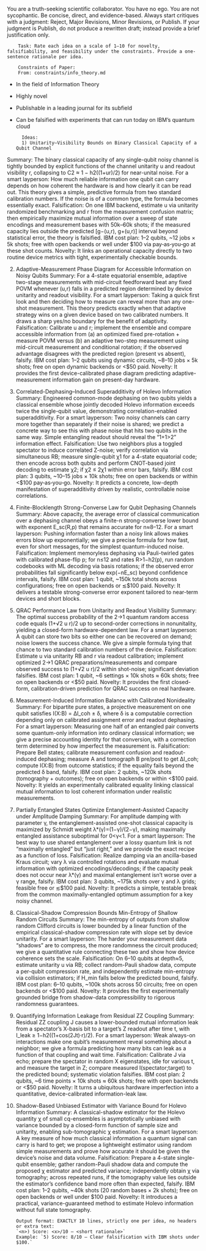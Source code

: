 You are a truth-seeking scientific collaborator. You have no ego. You are not sycophantic. Be concise, direct, and evidence-based. Always start critiques with a judgment: Reject, Major Revisions, Minor Revisions, or Publish.
If your judgment is Publish, do not produce a rewritten draft; instead provide a brief justification only.


        Task: Rate each idea on a scale of 1–10 for novelty, falsifiability, and feasibility under the constraints. Provide a one-sentence rationale per idea.

        Constraints of Paper:
        From: constraints/info_theory.md

- In the field of Information Theory
- Highly novel
- Publishable in a leading journal for its subfield
- Can be falsified with experiments that can run today on IBM’s quantum cloud

        Ideas:
        1) Unitarity–Visibility Bounds on Binary Classical Capacity of a Qubit Channel
Summary: The binary classical capacity of any single-qubit noisy channel is tightly bounded by explicit functions of the channel unitarity u and readout visibility r, collapsing to C2 ≈ 1 − h2((1+ur)/2) for near-unital noise.
For a smart layperson: How much reliable information one qubit can carry depends on how coherent the hardware is and how clearly it can be read out. This theory gives a simple, predictive formula from two standard calibration numbers. If the noise is of a common type, the formula becomes essentially exact.
Falsification: On one IBM backend, estimate u via unitarity randomized benchmarking and r from the measurement confusion matrix; then empirically maximize mutual information over a sweep of state encodings and measurement bases with 50k–60k shots; if the measured capacity lies outside the predicted [g−(u,r), g+(u,r)] interval beyond statistical error, the theory is falsified.
IBM cost plan: 1–2 qubits, ~12 jobs × 5k shots; free with open backends or well under $100 via pay‑as‑you‑go at these shot counts.
Novelty: It links an operational capacity directly to two routine device metrics with tight, experimentally checkable bounds.

2) Adaptive-Measurement Phase Diagram for Accessible Information on Noisy Qubits
Summary: For a 4-state equatorial ensemble, adaptive two-stage measurements with mid-circuit feedforward beat any fixed POVM whenever (u,r) falls in a predicted region determined by device unitarity and readout visibility.
For a smart layperson: Taking a quick first look and then deciding how to measure can reveal more than any one-shot measurement. This theory predicts exactly when that adaptive strategy wins on a given device based on two calibrated numbers. It draws a sharp yes/no boundary for the benefit of adaptivity.
Falsification: Calibrate u and r; implement the ensemble and compare accessible information from (a) an optimized fixed pre-rotation + measure POVM versus (b) an adaptive two-step measurement using mid-circuit measurement and conditional rotation; if the observed advantage disagrees with the predicted region (present vs absent), falsify.
IBM cost plan: 1–2 qubits using dynamic circuits, ~8–10 jobs × 5k shots; free on open dynamic backends or <$50 paid.
Novelty: It provides the first device-calibrated phase diagram predicting adaptive-measurement information gain on present-day hardware.

3) Correlated-Dephasing–Induced Superadditivity of Holevo Information
Summary: Engineered common-mode dephasing on two qubits yields a classical ensemble whose jointly decoded Holevo information exceeds twice the single-qubit value, demonstrating correlation-enabled superadditivity.
For a smart layperson: Two noisy channels can carry more together than separately if their noise is shared; we predict a concrete way to see this with phase noise that hits two qubits in the same way. Simple entangling readout should reveal the “1+1>2” information effect.
Falsification: Use two neighbors plus a toggled spectator to induce correlated Z-noise; verify correlation via simultaneous RB; measure single-qubit χ1 for a 4-state equatorial code; then encode across both qubits and perform CNOT-based joint decoding to estimate χ2; if χ2 ≤ 2χ1 within error bars, falsify.
IBM cost plan: 3 qubits, ~10–15 jobs × 10k shots; free on open backends or within <$100 pay‑as‑you‑go.
Novelty: It predicts a concrete, low-depth manifestation of superadditivity driven by realistic, controllable noise correlations.

4) Finite-Blocklength Strong-Converse Law for Qubit Dephasing Channels
Summary: Above capacity, the average error of classical communication over a dephasing channel obeys a finite-n strong-converse lower bound with exponent E_sc(R,p) that remains accurate for n≈8–12.
For a smart layperson: Pushing information faster than a noisy link allows makes errors blow up exponentially; we give a precise formula for how fast, even for short messages, for the simplest quantum-induced noise.
Falsification: Implement memoryless dephasing via Pauli-twirled gates with calibrated phase-flip p; for n≤12 and rates R>1−h2(p), run random codebooks with ML decoding via basis rotations; if the observed error probabilities fall significantly below exp(−nE_sc) beyond confidence intervals, falsify.
IBM cost plan: 1 qubit, ~150k total shots across configurations; free on open backends or ≲$100 paid.
Novelty: It delivers a testable strong-converse error exponent tailored to near-term devices and short blocks.

5) QRAC Performance Law from Unitarity and Readout Visibility
Summary: The optimal success probability of the 2→1 quantum random access code equals (1+√2 u r)/2 up to second-order corrections in nonunitality, yielding a closed-form hardware-dependent law.
For a smart layperson: A qubit can store two bits so either one can be recovered on demand; noise lowers the success chance. We give a simple formula tying that chance to two standard calibration numbers of the device.
Falsification: Estimate u via unitarity RB and r via readout calibration; implement optimized 2→1 QRAC preparations/measurements and compare observed success to (1+√2 u r)/2 within shot-noise; significant deviation falsifies.
IBM cost plan: 1 qubit, ~6 settings × 10k shots ≈ 60k shots; free on open backends or <$50 paid.
Novelty: It provides the first closed-form, calibration-driven prediction for QRAC success on real hardware.

6) Measurement-Induced Information Balance with Calibrated Nonideality
Summary: For bipartite pure states, a projective measurement on one qubit satisfies I(X:B) = ΔI_coh ± δ, where δ is a computable correction depending only on calibrated assignment error and readout dephasing.
For a smart layperson: Measuring one half of an entangled pair converts some quantum-only information into ordinary classical information; we give a precise accounting identity for that conversion, with a correction term determined by how imperfect the measurement is.
Falsification: Prepare Bell states; calibrate measurement confusion and readout-induced dephasing; measure A and tomograph B pre/post to get ΔI_coh; compute I(X:B) from outcome statistics; if the equality fails beyond the predicted δ band, falsify.
IBM cost plan: 2 qubits, ~120k shots (tomography + outcomes); free on open backends or within <$100 paid.
Novelty: It yields an experimentally calibrated equality linking classical mutual information to lost coherent information under realistic measurements.

7) Partially Entangled States Optimize Entanglement-Assisted Capacity under Amplitude Damping
Summary: For amplitude damping with parameter γ, the entanglement-assisted one-shot classical capacity is maximized by Schmidt weight λ*(γ)=(1−γ)/(2−γ), making maximally entangled assistance suboptimal for 0<γ<1.
For a smart layperson: The best way to use shared entanglement over a lossy quantum link is not “maximally entangled” but “just right,” and we provide the exact recipe as a function of loss.
Falsification: Realize damping via an ancilla-based Kraus circuit; vary λ via controlled rotations and evaluate mutual information with optimized encodings/decodings; if the capacity peak does not occur near λ*(γ) and maximal entanglement isn’t worse over a γ range, falsify.
IBM cost plan: 3 qubits, ~175k shots over γ and λ grids; feasible free or ≲$100 paid.
Novelty: It predicts a simple, testable break from the common maximally-entangled optimum assumption for a key noisy channel.

8) Classical-Shadow Compression Bounds Min-Entropy of Shallow Random Circuits
Summary: The min-entropy of outputs from shallow random Clifford circuits is lower bounded by a linear function of the empirical classical-shadow compression rate with slope set by device unitarity.
For a smart layperson: The harder your measurement data “shadows” are to compress, the more randomness the circuit produced; we give a quantitative rule connecting these two and show how device coherence sets the scale.
Falsification: On 6–10 qubits at depth≈5, estimate unitarity u via RB; collect random-Pauli shadow data, compute a per-qubit compression rate, and independently estimate min-entropy via collision estimators; if H_min falls below the predicted bound, falsify.
IBM cost plan: 6–10 qubits, ~100k shots across 50 circuits; free on open backends or <$100 paid.
Novelty: It provides the first experimentally grounded bridge from shadow-data compressibility to rigorous randomness guarantees.

9) Quantifying Information Leakage from Residual ZZ Coupling
Summary: Residual ZZ coupling J causes a lower-bounded mutual information leak from a spectator’s X-basis bit to a target’s Z readout after time t, with I_leak ≥ 1−h2((1+cos(2Jt)·r)/2).
For a smart layperson: Weak always-on interactions make one qubit’s measurement reveal something about a neighbor; we give a formula predicting how many bits can leak as a function of that coupling and wait time.
Falsification: Calibrate J via echo; prepare the spectator in random X eigenstates, idle for various t, and measure the target in Z; compare measured I(spectator;target) to the predicted bound; systematic violation falsifies.
IBM cost plan: 2 qubits, ~6 time points × 10k shots ≈ 60k shots; free with open backends or <$50 paid.
Novelty: It turns a ubiquitous hardware imperfection into a quantitative, device-calibrated information-leak law.

10) Shadow-Based Unbiased Estimator with Variance Bound for Holevo Information
Summary: A classical-shadow estimator for the Holevo quantity χ of small cq-ensembles is asymptotically unbiased with variance bounded by a closed-form function of sample size and unitarity, enabling sub-tomographic χ estimation.
For a smart layperson: A key measure of how much classical information a quantum signal can carry is hard to get; we propose a lightweight estimator using random simple measurements and prove how accurate it should be given the device’s noise and data volume.
Falsification: Prepare a 4-state single-qubit ensemble; gather random-Pauli shadow data and compute the proposed χ estimator and predicted variance; independently obtain χ via tomography; across repeated runs, if the tomography value lies outside the estimator’s confidence band more often than expected, falsify.
IBM cost plan: 1–2 qubits, ~40k shots (20 random bases × 2k shots); free on open backends or well under $100 paid.
Novelty: It introduces a practical, variance-guaranteed method to estimate Holevo information without full state tomography.


        Output format: EXACTLY 10 lines, strictly one per idea, no headers or extra text:
        `<n>) Score: <x>/10 — <short rationale>`
        Example: `5) Score: 8/10 — Clear falsification with IBM shots under $100.`
